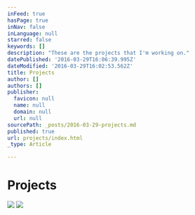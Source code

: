 ```yaml
---
inFeed: true
hasPage: true
inNav: false
inLanguage: null
starred: false
keywords: []
description: "These are the projects that I'm working on."
datePublished: '2016-03-29T16:06:39.995Z'
dateModified: '2016-03-29T16:02:53.562Z'
title: Projects
author: []
authors: []
publisher:
  favicon: null
  name: null
  domain: null
  url: null
sourcePath: _posts/2016-03-29-projects.md
published: true
url: projects/index.html
_type: Article

---
```

# Projects
![](https://the-grid-user-content.s3-us-west-2.amazonaws.com/e53dad9a-0677-4bc6-9760-22f8e3ba5270.jpg)
![](https://the-grid-user-content.s3-us-west-2.amazonaws.com/d4defc34-9bdf-4d0b-82cd-de9a755d269c.jpg)